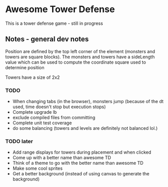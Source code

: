 # Awesome Tower Defense
This is a tower defense game - still in progress

## Notes - general dev notes

Position are defined by the top left corner of the element (monsters and towers are square blocks). The monsters and towers have a sideLength value which can be used to compute the coordinate square used to determine position

Towers have a size of 2x2

### TODO
* When changing tabs (in the browser), monsters jump (because of the dt used, time doesn't stop but execution stops)
* Complete upgrade lb
* exclude compiled files from committing
* Complete unit test coverage
 * do some balancing (towers and levels are definitely not balanced lol.)

### TODO later
* Add range displays for towers during placement and when clicked
* Come up with a better name than awesome TD
* Think of a theme to go with the better name than awesome TD
* Make some cool sprites
* Get a better background (instead of using canvas to generate the background)
